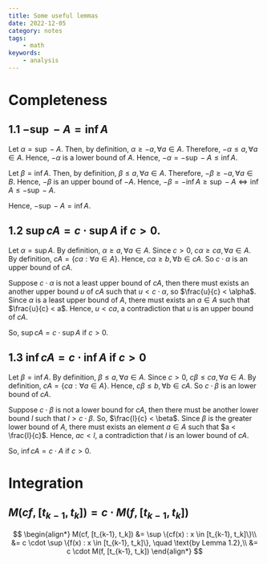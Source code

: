 ```yaml
---
title: Some useful lemmas
date: 2022-12-05
category: notes
tags:
    - math
keywords:
    - analysis
---
```


# Completeness

## 1.1 $-\sup -A = \inf A$

Let $\alpha = \sup -A$. Then, by definition, $\alpha \ge -a, \forall a \in A$. Therefore, $-\alpha \le a,  \forall a \in A$. Hence, $-\alpha$ is a lower bound of $A$. Hence, $-\alpha = - \sup -A \le \inf A$.

Let $\beta = \inf A$. Then, by definition, $\beta \le a, \forall a \in A$. Therefore, $-\beta \ge -a, \forall  a \in B$. Hence, $-\beta$ is an upper bound of $-A$. Hence, $-\beta = -\inf A \ge \sup -A \Leftrightarrow \inf A \le -\sup -A$.

Hence, $-\sup -A = \inf A$.

## 1.2 $\sup cA = c \cdot \sup A$ if $c > 0$.

Let $\alpha = \sup A$. By definition, $\alpha \ge a, \forall a \in A$. Since $c > 0$, $c\alpha \ge ca, \forall a \in A$. By definition, $cA = \{ca : \forall a \in A\}$. Hence, $c\alpha \ge b, \forall b \in cA$.  So $c \cdot \alpha$ is an upper bound of $cA$.

Suppose $c \cdot \alpha$ is not a least upper bound of $cA$, then there must exists an another upper bound $u$ of $cA$ such that $u < c \cdot \alpha$, so $\frac{u}{c} < \alpha$. Since $\alpha$ is a least upper bound of $A$, there must exists an $a \in A$ such that $\frac{u}{c} < a$. Hence, $u < ca$, a contradiction that $u$ is an upper bound of $cA$.

So, $\sup cA = c \cdot \sup A$ if $c > 0$.

## 1.3 $\inf cA = c \cdot \inf A$ if $c > 0$

Let $\beta = \inf A$. By definition, $\beta \le a, \forall a \in A$. Since $c > 0$, $c\beta \le ca, \forall a \in A$. By definition, $cA = \{ca : \forall a \in A\}$. Hence, $c\beta \le b, \forall b \in cA$. So $c \cdot \beta$ is an lower bound of $cA$.

Suppose $c \cdot \beta$ is not a lower bound for $cA$, then there must be another lower bound $l$ such that $l > c \cdot \beta$.  So, $\frac{l}{c} < \beta$. Since $\beta$ is the greater lower bound of $A$, there must exists an element $a \in A$ such that $a < \frac{l}{c}$. Hence, $ac < l$, a contradiction that $l$ is an lower bound of $cA$.

So, $\inf cA = c \cdot A$ if $c > 0$.

# Integration

## $M(cf, [t_{k-1}, t_k]) = c \cdot M(f, [t_{k-1}, t_k])$

$$
\begin{align*}
M(cf, [t_{k-1}, t_k]) &= \sup \{cf(x) : x \in [t_{k-1}, t_k]\}\\
&= c \cdot \sup \{f(x) : x \in [t_{k-1}, t_k]\}, \quad \text{by Lemma 1.2},\\
&= c \cdot M(f, [t_{k-1}, t_k])
\end{align*}
$$
